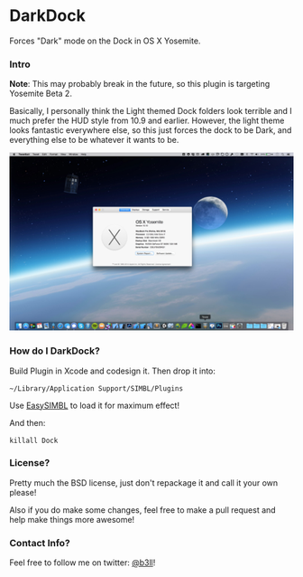 # DarkDock
Forces "Dark" mode on the Dock in OS X Yosemite.

### Intro
**Note**: This may probably break in the future, so this plugin is targeting Yosemite Beta 2.

Basically, I personally think the Light themed Dock folders look terrible and I much prefer the HUD style from 10.9 and earlier. However, the light theme looks fantastic everywhere else, so this just forces the dock to be Dark, and everything else to be whatever it wants to be.

![Preview](DarkDock.jpg)

### How do I DarkDock?
Build Plugin in Xcode and codesign it. Then drop it into:

````
~/Library/Application Support/SIMBL/Plugins
````

Use [EasySIMBL](https://github.com/norio-nomura/EasySIMBL/) to load it for maximum effect!

And then:

````
killall Dock
````

### License?
Pretty much the BSD license, just don't repackage it and call it your own please!

Also if you do make some changes, feel free to make a pull request and help make things more awesome!

### Contact Info?
Feel free to follow me on twitter: [@b3ll](https:///www.twitter.com/b3ll)!

